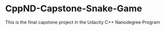 # CppND-Capstone-Snake-Game
This is the final capstone project in the Udacity C++ Nanodegree Program
